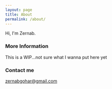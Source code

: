 ```yaml
---
layout: page
title: About
permalink: /about/
---
```


Hi, I'm Zernab.

### More Information

This is a WIP...not sure what I wanna put here yet

### Contact me

[zernabgohar@gmail.com](mailto:zernabgohar@gmail.com)